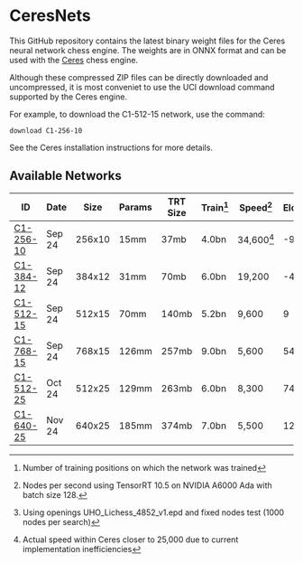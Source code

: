 # CeresNets
This GitHub repository contains the latest binary weight files for the Ceres neural network chess engine.
The weights are in ONNX format and can be used with the [Ceres](https://github.com/dje-dev/Ceres) chess engine. 

Although these compressed ZIP files can be directly downloaded and uncompressed, it is most conveniet to use
the UCI download command supported by the Ceres engine.

For example, to download the C1-512-15 network, use the command:
```
download C1-256-10
```
See the Ceres installation instructions for more details.


## Available Networks
| ID | Date | Size | Params | TRT Size | Train[^2] | Speed[^3] | Elo[^4]|
| --- | --- | --- | --- | --- | --- | --- | --- |
| [C1-256-10](https://github.com/dje-dev/CeresNets/releases/tag/C1-256-10) | Sep 24 | 256x10 | 15mm | 37mb | 4.0bn | 34,600[^5] | -96|
| [C1-384-12](https://github.com/dje-dev/CeresNets/releases/tag/C1-384-12) | Sep 24 | 384x12 | 31mm | 70mb | 6.0bn | 19,200 | -42|
| [C1-512-15](https://github.com/dje-dev/CeresNets/releases/tag/C1-512-15) | Sep 24 | 512x15 | 70mm | 140mb | 5.2bn | 9,600 | 9|
| [C1-768-15](https://github.com/dje-dev/CeresNets/releases/tag/C1-768-15) | Sep 24 | 768x15 | 126mm | 257mb | 9.0bn | 5,600 | 54|
| [C1-512-25](https://github.com/dje-dev/CeresNets/releases/tag/C1-512-25) | Oct 24 | 512x25 | 129mm | 263mb | 6.0bn | 8,300 | 74|
| [C1-640-25](https://github.com/dje-dev/CeresNets/releases/tag/C1-640-25) | Nov 24 | 640x25 | 185mm | 374mb | 7.0bn | 5,500 | 124|

[^1]:Size of transformer embedding dimension by number of encoder layers
[^2]:Number of training positions on which the network was trained
[^3]:Nodes per second using TensorRT 10.5 on NVIDIA A6000 Ada with batch size 128. 
[^4]:Using openings UHO_Lichess_4852_v1.epd and fixed nodes test (1000 nodes per search)
[^5]:Actual speed within Ceres closer to 25,000 due to current implementation inefficiencies
